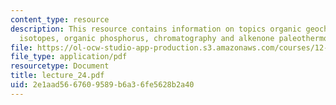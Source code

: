```yaml
---
content_type: resource
description: This resource contains information on topics organic geochemistry, carbon
  isotopes, organic phosphorus, chromatography and alkenone paleothermometry.
file: https://ol-ocw-studio-app-production.s3.amazonaws.com/courses/12-746-marine-organic-geochemistry-spring-2005/2e1aad5667609589b6a36fe5628b2a40_lecture_24.pdf
file_type: application/pdf
resourcetype: Document
title: lecture_24.pdf
uid: 2e1aad56-6760-9589-b6a3-6fe5628b2a40
---
```

